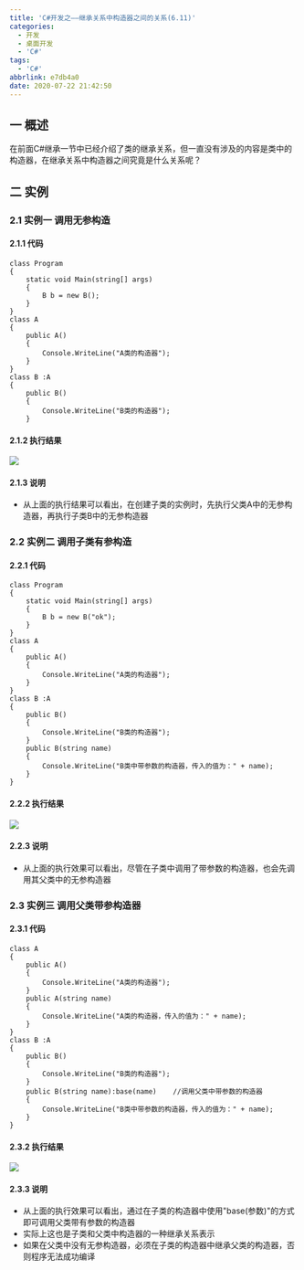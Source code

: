 ```yaml
---
title: 'C#开发之——继承关系中构造器之间的关系(6.11)'
categories:
  - 开发
  - 桌面开发
  - 'C#'
tags:
  - 'C#'
abbrlink: e7db4a0
date: 2020-07-22 21:42:50
---
```

## 一 概述

在前面C#继承一节中已经介绍了类的继承关系，但一直没有涉及的内容是类中的构造器，在继承关系中构造器之间究竟是什么关系呢？

<!--more-->

## 二 实例

### 2.1 实例一 调用无参构造

#### 2.1.1 代码

```
class Program
{
    static void Main(string[] args)
    {
        B b = new B();
    }
}
class A
{
    public A()
    {
        Console.WriteLine("A类的构造器");
    }
}
class B :A
{
    public B()
    {
        Console.WriteLine("B类的构造器");
    }

```

#### 2.1.2 执行结果
![][1]

#### 2.1.3 说明

* 从上面的执行结果可以看出，在创建子类的实例时，先执行父类A中的无参构造器，再执行子类B中的无参构造器

### 2.2 实例二 调用子类有参构造

#### 2.2.1 代码

```
class Program
{
    static void Main(string[] args)
    {
        B b = new B("ok");
    }
}
class A
{
    public A()
    {
        Console.WriteLine("A类的构造器");
    }
}
class B :A
{
    public B()
    {
        Console.WriteLine("B类的构造器");
    }
    public B(string name)
    {
        Console.WriteLine("B类中带参数的构造器，传入的值为：" + name);
    }
}
```

#### 2.2.2 执行结果

![][2]

#### 2.2.3 说明

* 从上面的执行效果可以看出，尽管在子类中调用了带参数的构造器，也会先调用其父类中的无参构造器

### 2.3 实例三 调用父类带参构造器

#### 2.3.1 代码

```
class A
{
    public A()
    {
        Console.WriteLine("A类的构造器");
    }
    public A(string name)
    {
        Console.WriteLine("A类的构造器，传入的值为：" + name);
    }
}
class B :A
{
    public B()
    {
        Console.WriteLine("B类的构造器");
    }
    public B(string name):base(name)    //调用父类中带参数的构造器
    {
        Console.WriteLine("B类中带参数的构造器，传入的值为：" + name);
    }
}
```

#### 2.3.2 执行结果

![][3]

#### 2.3.3 说明

* 从上面的执行效果可以看出，通过在子类的构造器中使用"base(参数)"的方式即可调用父类带有参数的构造器
* 实际上这也是子类和父类中构造器的一种继承关系表示
* 如果在父类中没有无参构造器，必须在子类的构造器中继承父类的构造器，否则程序无法成功编译




[1]:https://cdn.jsdelivr.net/gh/pgzxc/CDN/blog-image/csharp-class-construct-no.png
[2]:https://cdn.jsdelivr.net/gh/pgzxc/CDN/blog-image/csharp-class-construct-params.png
[3]:https://cdn.jsdelivr.net/gh/pgzxc/CDN/blog-image/csharp-class-construct-params-both.png
